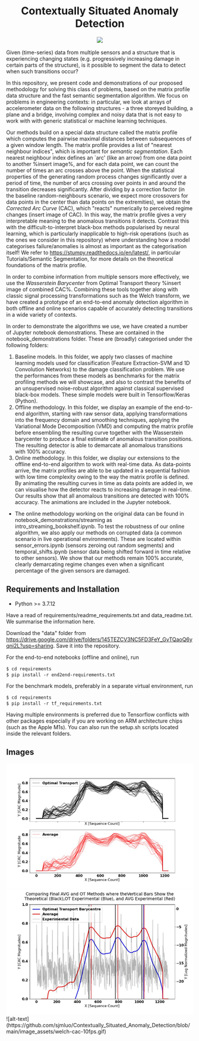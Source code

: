 <h1 align="center">
  <b>Contextually Situated Anomaly Detection</b><br>
</h1>

<p align="center">
      <a href="https://www.python.org/">
        <img src="https://img.shields.io/badge/Python-3.7-ff69b4.svg" /></a>    
</p>

Given (time-series) data from multiple sensors and a structure that is experiencing changing states (e.g. progressively increasing damage in certain parts of the structure), is it possible to segment the data to detect when such transitions occur? 

In this repository, we present code and demonstrations of our proposed methodology for solving this class of problems, based on the matrix profile data structure and the fast semantic segmentation algorithm. We focus on problems in engineering contexts: in particular, we look at arrays of accelerometer data on the following structures - a three storeyed building, a plane and a bridge, involving complex and noisy data that is not easy to work with with generic statistical or machine learning techniques.

Our methods build on a special data structure called the matrix profile which computes the pairwise maximal distances between subsequences of a given window length. The matrix profile provides a list of "nearest neighbour indices", which is important for _semantic segmentation_. Each nearest neighbour index defines an `arc' (like an arrow) from one data point to another %insert image%, and for each data point, we can count the number of times an arc crosses above the point. When the statistical properties of the generating random process changes significantly over a period of time, the number of arcs crossing over points in and around the transition decreases significantly. After dividing by a correction factor (in the baseline random-neighbours scenario, we expect more crossovers for data points in the center than data points on the extremities), we obtain the _Corrected Arc Curve_ (CAC), which "reacts" numerically to perceived regime changes (insert image of CAC). In this way, the matrix profile gives a very interpretable meaning to the anomalous transitions it detects. Contrast this with the difficult-to-interpret black-box methods popularised by neural learning, which is particularly inapplicable to high-risk operations (such as the ones we consider in this repository) where understanding how a model categorises failure/anomalies is almost as important as the categorisation itself! We refer to https://stumpy.readthedocs.io/en/latest/, in particular Tutorials/Semantic Segmentation, for more details on the theoretical foundations of the matrix profile.

In order to combine information from multiple sensors more effectively, we use the _Wasserstein Barycenter_ from Optimal Transport theory %insert image of combined CAC%.  Combining these tools together along with classic signal processing transformations such as the Welch transform, we have created a prototype of an end-to-end anomaly detection algorithm in both offline and online scenarios capable of accurately detecting transitions in a wide variety of contexts. 

In order to demonstrate the algorithms we use, we have created a number of Jupyter notebook demonstrations. These are contained in the notebook_demonstrations folder. These are (broadly) categorised under the following folders:
1. Baseline models. In this folder, we apply two classes of machine learning models used for classification (Feature Extraction-SVM and 1D Convolution Networks) to the damage classification problem. We use the performances from these models as benchmarks for the matrix profiling methods we will showcase, and also to contrast the benefits of an unsupervised noise-robust algorithm against classical supervised black-box models. These simple models were built in Tensorflow/Keras (Python).
2. Offline methodology. In this folder, we display an example of the end-to-end algorithm, starting with raw sensor data, applying transformations into the frequency domain and smoothing techniques, applying the Variational Mode Decomposition (VMD) and computing the matrix profile before ensembling the resulting curve together with the Wasserstein barycenter to produce a final estimate of anomalous transition positions. The resulting detector is able to demarcate all anomalous transitions with 100% accuracy.
3.  Online methodology. In this folder, we display our extensions to the offline end-to-end algorithm to work with real-time data. As data-points arrive, the matrix profiles are able to be updated in a sequential fashion with low time complexity owing to the way the matrix profile is defined. By animating the resulting curves in time as data points are added in, we can visualise how the detector reacts to increasing damage in real-time. Our results show that all anomalous transitions are detected with 100% accuracy. The animations are included in the Jupyter notebook. 
- The online methodology working on the original data can be found in notebook_demonstrations/streaming as intro_streaming_bookshelf.ipynb. To test the robustness of our online algorithm, we also apply our methods on corrupted data (a common scenario in live operational environments). These are located within sensor_errors.ipynb (sensors zeroing out random segments) and temporal_shifts.ipynb (sensor data being shifted forward in time relative to other sensors). We show that our methods remain 100% accurate, clearly demarcating regime changes even when a significant percentage of the given sensors are damaged.

## Requirements and Installation
- Python >= 3.7.12 

Have a read of requirements/readme_requirements.txt and data_readme.txt. We summarise the information here.

Download the "data" folder from https://drive.google.com/drive/folders/145TEZCV3NC5FD3FeY_GvTQaoQ6yqni2L?usp=sharing. Save it into the repository. 

For the end-to-end notebooks (offline and online), run
```
$ cd requirements
$ pip install -r end2end-requirements.txt
```
For the benchmark models, preferably in a separate virtual environment, run 
```
$ cd requirements
$ pip install -r tf_requirements.txt
```
Having multiple environments is preferred due to Tensorflow conflicts with other packages especially if you are working on ARM architecture chips (such as the Apple M1s). You can also run the setup.sh scripts located inside the relevant folders.

## Images 

<p float="left">
  <img src="image_assets/CAC_responses.jpg?raw=true "Title"" width="700" />
  <img src="image_assets/combined_CAC_24.jpg?raw=true "Title"" width="700" />
![alt-text](https://github.com/sjmluo/Contextually_Situated_Anomaly_Detection/blob/main/image_assets/welch-cac-10fps.gif)
</p>
